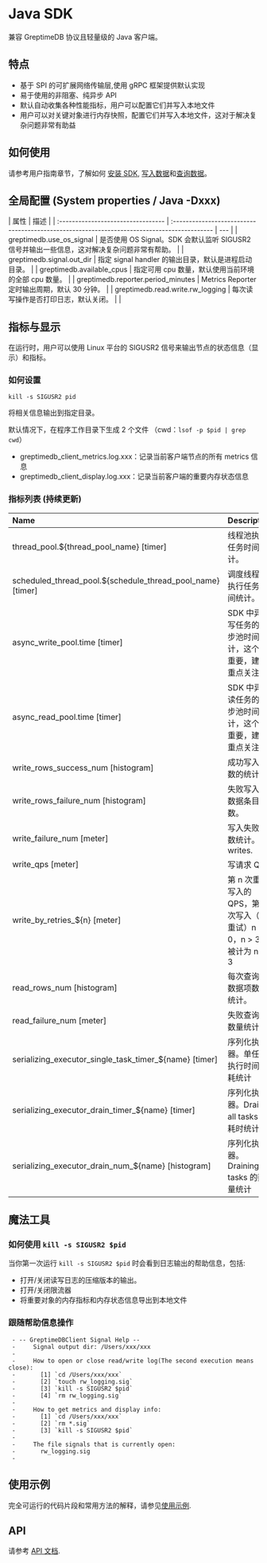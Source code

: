 # Java SDK

兼容 GreptimeDB 协议且轻量级的 Java 客户端。

## 特点

- 基于 SPI 的可扩展网络传输层,使用 gRPC 框架提供默认实现
- 易于使用的非阻塞、纯异步 API
- 默认自动收集各种性能指标，用户可以配置它们并写入本地文件
- 用户可以对关键对象进行内存快照，配置它们并写入本地文件，这对于解决复杂问题非常有助益

## 如何使用

请参考用户指南章节，了解如何 [安装 SDK](/v0.3/user-guide/clients/sdk-libraries/java.md), [写入数据](/v0.3/user-guide/write-data/sdk-libraries/java.md)和[查询数据](/v0.3/user-guide/query-data/sdk-libraries/java.md)。

## 全局配置 (System properties / Java -Dxxx)

| 属性                               | 描述                                                                                        |
| :--------------------------------- | :------------------------------------------------------------------------------------------ | --- |
| greptimedb.use_os_signal           | 是否使用 OS Signal。SDK 会默认监听 SIGUSR2 信号并输出一些信息，这对解决复杂问题非常有帮助。 |
| greptimedb.signal.out_dir          | 指定 signal handler 的输出目录，默认是进程启动目录。                                        |
| greptimedb.available_cpus          | 指定可用 cpu 数量，默认使用当前环境的全部 cpu 数量。                                        |
| greptimedb.reporter.period_minutes | Metrics Reporter 定时输出周期，默认 30 分钟。                                               |
| greptimedb.read.write.rw_logging   | 每次读写操作是否打印日志，默认关闭。                                                        |     |

## 指标与显示

在运行时，用户可以使用 Linux 平台的 SIGUSR2 信号来输出节点的状态信息（显示）和指标。

### 如何设置

```shell
kill -s SIGUSR2 pid
```

将相关信息输出到指定目录。

默认情况下，在程序工作目录下生成 2 个文件
（cwd：`lsof -p $pid | grep cwd`）

- greptimedb_client_metrics.log.xxx：记录当前客户端节点的所有 metrics 信息
- greptimedb_client_display.log.xxx：记录当前客户端的重要内存状态信息

### 指标列表 (持续更新)

| Name                                                       | Description                                                              |
| :--------------------------------------------------------- | :----------------------------------------------------------------------- |
| thread_pool.${thread_pool_name} [timer]                    | 线程池执行任务时间统计。                                                 |
| scheduled_thread_pool.${schedule_thread_pool_name} [timer] | 调度线程池执行任务时间统计。                                             |
| async_write_pool.time [timer]                              | SDK 中异步写任务的异步池时间统计，这个很重要，建议重点关注。             |
| async_read_pool.time [timer]                               | SDK 中异步读任务的异步池时间统计，这个很重要，建议重点关注。             |
| write_rows_success_num [histogram]                         | 成功写入次数的统计。                                                     |
| write_rows_failure_num [histogram]                         | 失败写入的数据条目数。                                                   |
| write_failure_num [meter]                                  | 写入失败次数统计。 writes.                                               |
| write_qps [meter]                                          | 写请求 QPS                                                               |
| write_by_retries\_${n} [meter]                             | 第 n 次重试写入的 QPS，第一次写入（非重试）n == 0，n > 3 将被计为 n == 3 |
| read_rows_num [histogram]                                  | 每次查询的数据项数量统计。                                               |
| read_failure_num [meter]                                   | 失败查询的数量统计。                                                     |
| serializing_executor_single_task_timer\_${name} [timer]    | 序列化执行器。单任务执行时间消耗统计                                     |
| serializing_executor_drain_timer\_${name} [timer]          | 序列化执行器。Drains all tasks 的耗时统计                                |
| serializing_executor_drain_num\_${name} [histogram]        | 序列化执行器。Draining tasks 的数量统计                                  |

## 魔法工具

### 如何使用 `kill -s SIGUSR2 $pid`

当你第一次运行 `kill -s SIGUSR2 $pid` 时会看到日志输出的帮助信息，包括:

- 打开/关闭读写日志的压缩版本的输出。
- 打开/关闭限流器
- 将重要对象的内存指标和内存状态信息导出到本地文件

### 跟随帮助信息操作

```text
 - -- GreptimeDBClient Signal Help --
 -     Signal output dir: /Users/xxx/xxx
 -
 -     How to open or close read/write log(The second execution means close):
 -       [1] `cd /Users/xxx/xxx`
 -       [2] `touch rw_logging.sig`
 -       [3] `kill -s SIGUSR2 $pid`
 -       [4] `rm rw_logging.sig`
 -
 -     How to get metrics and display info:
 -       [1] `cd /Users/xxx/xxx`
 -       [2] `rm *.sig`
 -       [3] `kill -s SIGUSR2 $pid`
 -
 -     The file signals that is currently open:
 -       rw_logging.sig
 -
```

## 使用示例

完全可运行的代码片段和常用方法的解释，请参见[使用示例](https://github.com/GreptimeTeam/greptimedb-client-java/tree/main/greptimedb-example/src/main/java/io/greptime/example).

## API

请参考 [API 文档](https://javadoc.io/doc/io.greptime/greptimedb-protocol/latest/index.html).
